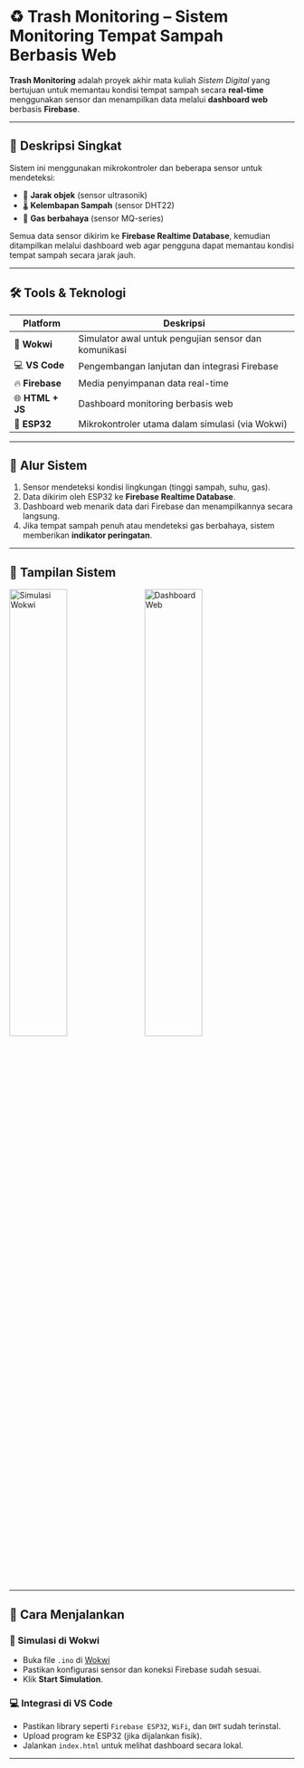 # ♻️ Trash Monitoring – Sistem Monitoring Tempat Sampah Berbasis Web

**Trash Monitoring** adalah proyek akhir mata kuliah *Sistem Digital* yang bertujuan untuk memantau kondisi tempat sampah secara **real-time** menggunakan sensor dan menampilkan data melalui **dashboard web** berbasis **Firebase**.

---

## 📌 Deskripsi Singkat

Sistem ini menggunakan mikrokontroler dan beberapa sensor untuk mendeteksi:

- 📏 **Jarak objek** (sensor ultrasonik)
- 🌡️ **Kelembapan Sampah** (sensor DHT22)
- 🧪 **Gas berbahaya** (sensor MQ-series)

Semua data sensor dikirim ke **Firebase Realtime Database**, kemudian ditampilkan melalui dashboard web agar pengguna dapat memantau kondisi tempat sampah secara jarak jauh.

---

## 🛠️ Tools & Teknologi

| Platform      | Deskripsi                                               |
|---------------|---------------------------------------------------------|
| 🧪 **Wokwi**   | Simulator awal untuk pengujian sensor dan komunikasi    |
| 💻 **VS Code** | Pengembangan lanjutan dan integrasi Firebase            |
| 🔥 **Firebase**| Media penyimpanan data real-time                        |
| 🌐 **HTML + JS**| Dashboard monitoring berbasis web                      |
| 🔌 **ESP32**   | Mikrokontroler utama dalam simulasi (via Wokwi)         |

---

## 🔄 Alur Sistem

1. Sensor mendeteksi kondisi lingkungan (tinggi sampah, suhu, gas).
2. Data dikirim oleh ESP32 ke **Firebase Realtime Database**.
3. Dashboard web menarik data dari Firebase dan menampilkannya secara langsung.
4. Jika tempat sampah penuh atau mendeteksi gas berbahaya, sistem memberikan **indikator peringatan**.

---

## 📸 Tampilan Sistem

<div align="justify">
  <img src="https://github.com/user-attachments/assets/0f1cbb42-c583-49e5-8033-c07d803cb1a6" width="45%" alt="Simulasi Wokwi"/>
  &nbsp;
  <img src="https://github.com/user-attachments/assets/b2020647-bffd-416b-8680-0f01a72c483a" width="45%" alt="Dashboard Web"/>
</div>

---

## 🚀 Cara Menjalankan

### 🔧 Simulasi di Wokwi
- Buka file `.ino` di [Wokwi](https://wokwi.com/)
- Pastikan konfigurasi sensor dan koneksi Firebase sudah sesuai.
- Klik **Start Simulation**.

### 💻 Integrasi di VS Code
- Pastikan library seperti `Firebase ESP32`, `WiFi`, dan `DHT` sudah terinstal.
- Upload program ke ESP32 (jika dijalankan fisik).
- Jalankan `index.html` untuk melihat dashboard secara lokal.

---
